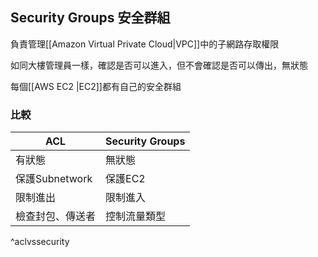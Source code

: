 ## Security Groups 安全群組
負責管理[[Amazon Virtual Private Cloud|VPC]]中的子網路存取權限


如同大樓管理員一樣，確認是否可以進入，但不會確認是否可以傳出，無狀態

每個[[AWS EC2 |EC2]]都有自己的安全群組


### 比較

| ACL              | Security Groups |
| ---------------- | --------------- |
| 有狀態           | 無狀態          |
| 保護Subnetwork  | 保護EC2      |
| 限制進出         | 限制進入        |
| 檢查封包、傳送者 | 控制流量類型    | 

^aclvssecurity